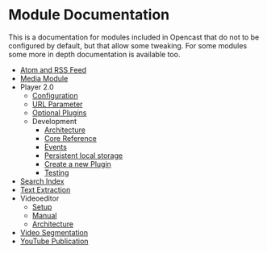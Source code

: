 # Module Documentation

This is a documentation for modules included in Opencast that do not to be configured by default, but that allow some
tweaking. For some modules some more in depth documentation is available too.

 - [Atom and RSS Feed](atomrss.md)
 - [Media Module](mediamodule.configuration.md)
 - Player 2.0
    - [Configuration](player.configuration.md)
    - [URL Parameter](player.url.parameter.md)
    - [Optional Plugins](player.plugins.md)
    - Development
      - [Architecture](player.architecture.md)
      - [Core Reference](player.core.reference.md)
      - [Events](player.events.md)
      - [Persistent local storage](player.storage.md)
      - [Create a new Plugin](player.plugin.development.md)
      - [Testing](player.testing.md)
 - [Search Index](searchindex.md)
 - [Text Extraction](textextraction.md)
 - Videoeditor
    - [Setup](videoeditor.setup.md)
    - [Manual](videoeditor.manual.md)
    - [Architecture](videoeditor.architecture.md)
 - [Video Segmentation](videosegmentation.md)
 - [YouTube Publication](youtubepublication.md)
